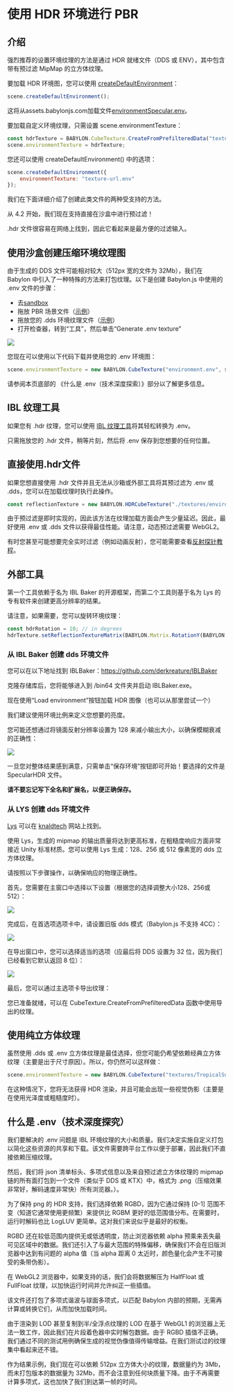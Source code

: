 # 使用 HDR 环境进行 PBR

## 介绍

强烈推荐的设置环境纹理的方法是通过 HDR 就绪文件（DDS 或 ENV），其中包含带有预过滤 MipMap 的立方体纹理。

要加载 HDR 环境图，您可以使用 [createDefaultEnvironment](https://doc.babylonjs.com/typedoc/classes/BABYLON.Scene#createDefaultEnvironment)：

````javascript
scene.createDefaultEnvironment();
````

这将从assets.babylonjs.com加载文件[environmentSpecular.env](https://assets.babylonjs.com/environments/environmentSpecular.env)。

要加载自定义环境纹理，只需设置 scene.environmentTexture：

````javascript
const hdrTexture = BABYLON.CubeTexture.CreateFromPrefilteredData("textures/environment.env", scene);
scene.environmentTexture = hdrTexture;
````

您还可以使用 createDefaultEnvironment() 中的选项：

````javascript
scene.createDefaultEnvironment({
    environmentTexture: "texture-url.env"
});
````

我们在下面详细介绍了创建此类文件的两种受支持的方法。

从 4.2 开始，我们现在支持直接在沙盒中进行预过滤！

.hdr 文件很容易在网络上找到，因此它看起来是最方便的过滤输入。

## 使用沙盒创建压缩环境纹理图

由于生成的 DDS 文件可能相对较大（512px 宽的文件为 32Mb），我们在 Babylon 中引入了一种特殊的方法来打包纹理。以下是创建 Babylon.js 中使用的 .env 文件的步骤：

* 去[sandbox](https://sandbox.babylonjs.com/)
* 拖放 PBR 场景文件（[示例](https://models.babylonjs.com/PBR_Spheres.glb)）
* 拖放您的 .dds 环境纹理文件（[示例](https://playground.babylonjs.com/textures/environment.dds)）
* 打开检查器，转到“工具”，然后单击“Generate .env texture”

![](https://doc.babylonjs.com/img/how_to/Environment/inspector-generate-env-texture.png)

您现在可以使用以下代码下载并使用您的 .env 环境图：

````javascript
scene.environmentTexture = new BABYLON.CubeTexture("environment.env", scene);
````

请参阅本页底部的 《什么是 .env（技术深度探索）》部分以了解更多信息。

## IBL 纹理工具

如果您有 .hdr 纹理，您可以使用 [IBL 纹理工具](https://www.babylonjs.com/tools/ibl/)将其轻松转换为 .env。

只需拖放您的 .hdr 文件，稍等片刻，然后将 .env 保存到您想要的任何位置。

## 直接使用.hdr文件

如果您想直接使用 .hdr 文件并且无法从沙箱或外部工具将其预过滤为 .env 或 .dds，您可以在加载纹理时执行此操作。

````javascript
const reflectionTexture = new BABYLON.HDRCubeTexture("./textures/environment.hdr", scene, 128, false, true, false, true);
````

由于预过滤是即时实现的，因此该方法在纹理加载方面会产生少量延迟。因此，最好使用 .env 或 .dds 文件以获得最佳性能。请注意，动态预过滤需要 WebGL2。

有时您甚至可能想要完全实时过滤（例如动画反射），您可能需要查看[反射探针教程](https://doc.babylonjs.com/features/featuresDeepDive/environment/reflectionProbes)。

## 外部工具

第一个工具依赖于名为 IBL Baker 的开源框架，而第二个工具则基于名为 Lys 的专有软件来创建更高分辨率的结果。

请注意，如果需要，您可以旋转环境纹理：

````javascript
const hdrRotation = 10; // in degrees
hdrTexture.setReflectionTextureMatrix(BABYLON.Matrix.RotationY(BABYLON.Tools.ToRadians(hdrRotation)));
````

### 从 IBL Baker 创建 dds 环境文件

您可以在以下地址找到 IBLBaker：https://github.com/derkreature/IBLBaker

克隆存储库后，您将能够进入到 /bin64 文件夹并启动 IBLBaker.exe。

现在使用“Load environment”按钮加载 HDR 图像（也可以从那里尝试一个）

我们建议使用环境比例来定义您想要的亮度。

您可能还想通过将镜面反射分辨率设置为 128 来减小输出大小，以确保模糊衰减的正确性：

![](https://doc.babylonjs.com/img/how_to/Environment/IBLbaker_DefaultSettings.png)

一旦您对整体结果感到满意，只需单击“保存环境”按钮即可开始！要选择的文件是 SpecularHDR 文件。

**请不要忘记写下全名和扩展名，以便正确保存。**

### 从 LYS 创建 dds 环境文件

[Lys](https://www.knaldtech.com/lys/) 可以在 [knaldtech](https://www.knaldtech.com/) 网站上找到。

使用 Lys，生成的 mipmap 的输出质量将达到更高标准，在粗糙度响应方面非常接近 Unity 标准材质。您可以使用 Lys 生成：128、256 或 512 像素宽的 dds 立方体纹理。

请按照以下步骤操作，以确保响应的物理正确性。

首先，您需要在主窗口中选择以下设置（根据您的选择调整大小128、256或512）：

![](https://doc.babylonjs.com/img/how_to/Environment/Lys_DefaultSettings_Main.png)

完成后，在首选项选项卡中，请设置旧版 dds 模式（Babylon.js 不支持 4CC）：

![](https://doc.babylonjs.com/img/how_to/Environment/Lys_DefaultSettings_Prefs.png)

在导出窗口中，您可以选择适当的选项（应最后将 DDS 设置为 32 位，因为我们已经看到它默认返回 8 位）：

![](https://doc.babylonjs.com/img/how_to/Environment/Lys_DefaultSettings_Export.png)

最后，您可以通过主选项卡导出纹理：

您已准备就绪，可以在 CubeTexture.CreateFromPrefilteredData 函数中使用导出的纹理。

## 使用纯立方体纹理

虽然使用 .dds 或 .env 立方体纹理是最佳选择，但您可能仍希望依赖经典立方体纹理（主要是出于尺寸原因）。所以，你仍然可以这样做：

````javascript
scene.environmentTexture = new BABYLON.CubeTexture("textures/TropicalSunnyDay", scene);
````

在这种情况下，您将无法获得 HDR 渲染，并且可能会出现一些视觉伪影（主要是在使用光泽度或粗糙度时）。

## 什么是 .env（技术深度探究）

我们要解决的 .env 问题是 IBL 环境纹理的大小和质量。我们决定实施自定义打包以简化这些资源的共享和下载。该文件需要跨平台工作以便于部署，因此我们不直接依赖压缩纹理。

然后，我们将 json 清单标头、多项式信息以及来自预过滤立方体纹理的 mipmap 链的所有面打包到一个文件（类似于 DDS 或 KTX）中，格式为 .png（压缩效果非常好，解码速度非常快）所有浏览器。）。

为了保持 png 的 HDR 支持，我们选择依赖 RGBD，因为它通过保持 [0-1] 范围不变（知道它通常使用更频繁）来提供比 RGBM 更好的低范围值分布。在需要时，运行时解码也比 LogLUV 更简单。这对我们来说似乎是最好的权衡。

RGBD 还在较低范围内提供无或低透明度，防止浏览器依赖 alpha 预乘来丢失最可见区域中的数据。我们还引入了与最大范围的特殊偏移，确保我们不会在旧版浏览器中达到有问题的 alpha 值（当 alpha 距离 0 太近时，颜色量化会产生不可接受的条带伪影）。

在 WebGL2 浏览器中，如果支持的话，我们会将数据解压为 HalfFloat 或 FullFloat 纹理，以加快运行时间并允许纠正一些插值。

该文件还打包了多项式谐波与球面多项式，以匹配 Babylon 内部的预期，无需再计算或转换它们，从而加快加载时间。

由于渲染到 LOD 甚至复制到半/全浮点纹理的 LOD 在基于 WebGL1 的浏览器上无法一致工作，因此我们在片段着色器中实时解包数据。由于 RGBD 插值不正确，我们通过不同的测试用例确保生成的视觉伪像值得传输增益。在我们测试过的纹理集中看起来还不错。

作为结果示例，我们现在可以依赖 512px 立方体大小的纹理，数据量约为 3Mb，而未打包版本的数据量为 32Mb，而不会注意到任何块质量下降。由于不再需要计算多项式，这也加快了我们到达第一帧的时间。










